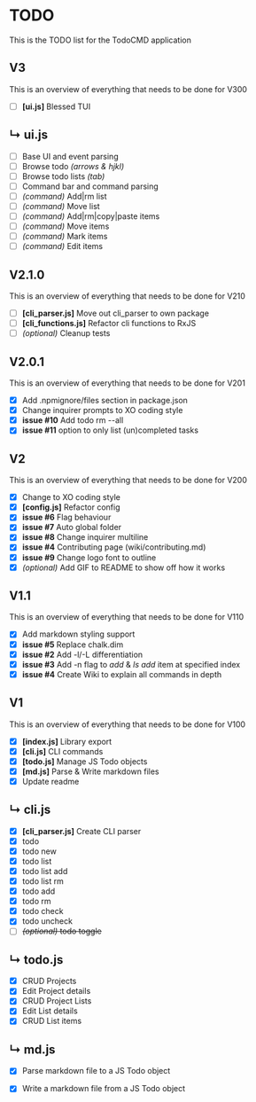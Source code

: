 # TODO
This is the TODO list for the TodoCMD application

## V3
This is an overview of everything that needs to be done for V300
  - [ ] __[ui.js]__ Blessed TUI

## ↳  ui.js
  - [ ] Base UI and event parsing
  - [ ] Browse todo *(arrows & hjkl)*
  - [ ] Browse todo lists *(tab)*
  - [ ] Command bar and command parsing
  - [ ] *(command)* Add|rm list
  - [ ] *(command)* Move list
  - [ ] *(command)* Add|rm|copy|paste items
  - [ ] *(command)* Move items
  - [ ] *(command)* Mark items
  - [ ] *(command)* Edit items

## V2.1.0
This is an overview of everything that needs to be done for V210
  - [ ] __[cli_parser.js]__ Move out cli_parser to own package
  - [ ] __[cli_functions.js]__ Refactor cli functions to RxJS
  - [ ] *(optional)* Cleanup tests

## V2.0.1
This is an overview of everything that needs to be done for V201
  - [X] Add .npmignore/files section in package.json
  - [X] Change inquirer prompts to XO coding style
  - [X] __issue #10__ Add todo rm --all
  - [X] __issue #11__ option to only list (un)completed tasks

## V2
This is an overview of everything that needs to be done for V200
  - [X] Change to XO coding style
  - [X] __[config.js]__ Refactor config
  - [X] __issue #6__ Flag behaviour
  - [X] __issue #7__ Auto global folder
  - [X] __issue #8__ Change inquirer multiline
  - [X] __issue #4__ Contributing page (wiki/contributing.md)
  - [X] __issue #9__ Change logo font to outline
  - [X] *(optional)* Add GIF to README to show off how it works

## V1.1
This is an overview of everything that needs to be done for V110
  - [X] Add markdown styling support
  - [X] __issue #5__ Replace chalk.dim
  - [X] __issue #2__ Add -l/-L differentiation
  - [X] __issue #3__ Add -n flag to _add_ & _ls add_ item at specified index
  - [X] __issue #4__ Create Wiki to explain all commands in depth

## V1
This is an overview of everything that needs to be done for V100
  - [X] __[index.js]__ Library export
  - [X] __[cli.js]__ CLI commands
  - [X] __[todo.js]__ Manage JS Todo objects
  - [X] __[md.js]__ Parse & Write markdown files
  - [X] Update readme

## ↳  cli.js
  - [X] __[cli_parser.js]__ Create CLI parser
  - [X] todo
  - [X] todo new
  - [X] todo list
  - [X] todo list add
  - [X] todo list rm
  - [X] todo add
  - [X] todo rm
  - [X] todo check
  - [X] todo uncheck
  - [ ] ~~*(optional)* todo toggle~~

## ↳  todo.js
  - [X] CRUD Projects
  - [X] Edit Project details
  - [X] CRUD Project Lists
  - [X] Edit List details
  - [X] CRUD List items

## ↳  md.js
  - [X] Parse markdown file to a JS Todo object
  - [X] Write a markdown file from a JS Todo object

